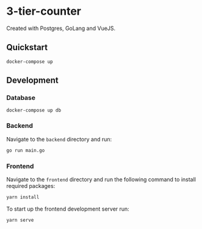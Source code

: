 # 3-tier-counter

Created with Postgres, GoLang and VueJS.

## Quickstart
```
docker-compose up
```

## Development

### Database
```
docker-compose up db
```

### Backend

Navigate to the `backend` directory and run:

```bash
go run main.go
```

### Frontend

Navigate to the `frontend` directory and run the following command to install required packages:
```bash
yarn install 
```

To start up the frontend development server run:
```bash
yarn serve
```